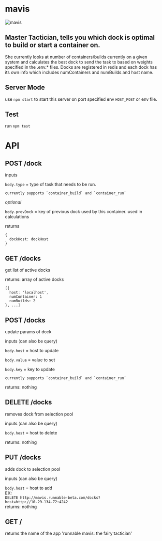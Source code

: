 mavis
=====
![mavis](https://s3.amazonaws.com/uploads.hipchat.com/31372/651154/yf873ynV6eAKs5D/mavis_vermillion_chapter_304_by_alicetweetyx2-d5ihitc.png)


Master Tactician, tells you which dock is optimal to build or start a container on.
-----------------------------------------------------------------------------------
She currently  looks at number of  containers/builds  currently on  a given  system
and  calculates  the best  dock  to  send the task to based on weights specified in
the  .env.* files. Docks  are  registered in redis  and each dock has its own  info
which  includes  numContainers  and  numBuilds  and  host  name.

Server Mode
-----------
use `npm start` to start this server on port specified env `HOST_POST` or env file.

Test
----
run `npm test`

API
===

POST /dock
----------
  inputs

  `body.type` = type of task that needs to be run.
  
    currently supports `container_build` and `container_run`

  *optional*

  `body.prevDock` = key of previous dock used by this container. used in calculations

  returns

  ```
  {
    dockHost: dockHost
  }
  ```

GET /docks
----------
  get list of active docks
  
  returns: array of active docks
  ```
  [{
    host: 'localhost',
    numContainer: 1
    numBuilds: 2
  }, ...]
  ```

POST /docks
----------
  update params of dock
  
  inputs (can also be query)
  
  `body.host` = host to update
  
  `body.value` = value to set
  
  `body.key` = key to update
  
    currently supports `container_build` and `container_run`


  returns: nothing 

DELETE /docks
----------
  removes dock from selection pool
  
  inputs (can also be query)
  
  `body.host` = host to delete

  returns: nothing 
  
PUT /docks
----------
  adds dock to selection pool
  
  inputs (can also be query)
  
  `body.host` = host to add  
  EX:  
  `DELETE http://mavis.runnable-beta.com/docks?host=http://10.29.134.72:4242`  
  returns: nothing 

GET /
-----
returns the name of the app 'runnable mavis: the fairy tactician'
